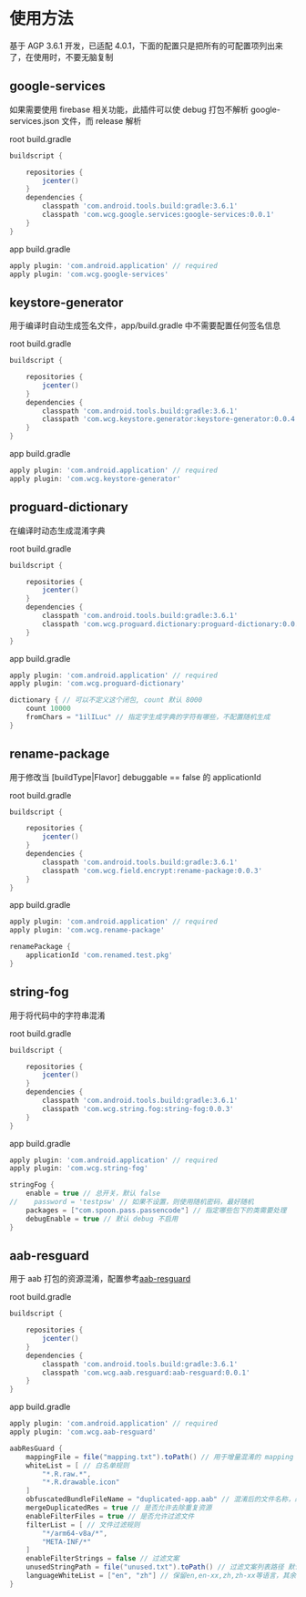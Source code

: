 # 使用方法

基于 AGP 3.6.1 开发，已适配 4.0.1，下面的配置只是把所有的可配置项列出来了，在使用时，不要无脑复制

## google-services

如果需要使用 firebase 相关功能，此插件可以使 debug 打包不解析 google-services.json 文件，而 release 解析

root build.gradle

```groovy
buildscript {

    repositories {
        jcenter()
    }
    dependencies {
        classpath 'com.android.tools.build:gradle:3.6.1'
        classpath 'com.wcg.google.services:google-services:0.0.1'
    }
}
```
app build.gradle

```groovy
apply plugin: 'com.android.application' // required
apply plugin: 'com.wcg.google-services'
```

## keystore-generator

用于编译时自动生成签名文件，app/build.gradle 中不需要配置任何签名信息

root build.gradle

```groovy
buildscript {

    repositories {
        jcenter()
    }
    dependencies {
        classpath 'com.android.tools.build:gradle:3.6.1'
        classpath 'com.wcg.keystore.generator:keystore-generator:0.0.4'
    }
}
```
app build.gradle

```groovy
apply plugin: 'com.android.application' // required
apply plugin: 'com.wcg.keystore-generator'
```

## proguard-dictionary

在编译时动态生成混淆字典

root build.gradle

```groovy
buildscript {

    repositories {
        jcenter()
    }
    dependencies {
        classpath 'com.android.tools.build:gradle:3.6.1'
        classpath 'com.wcg.proguard.dictionary:proguard-dictionary:0.0.3'
    }
}
```
app build.gradle

```groovy
apply plugin: 'com.android.application' // required
apply plugin: 'com.wcg.proguard-dictionary'

dictionary { // 可以不定义这个闭包, count 默认 8000
    count 10000
    fromChars = "1ilILuc" // 指定字生成字典的字符有哪些，不配置随机生成
}
```

## rename-package

用于修改当 [buildType|Flavor] debuggable == false 的 applicationId

root build.gradle

```groovy
buildscript {

    repositories {
        jcenter()
    }
    dependencies {
        classpath 'com.android.tools.build:gradle:3.6.1'
        classpath 'com.wcg.field.encrypt:rename-package:0.0.3'
    }
}
```
app build.gradle

```groovy
apply plugin: 'com.android.application' // required
apply plugin: 'com.wcg.rename-package'

renamePackage {
    applicationId 'com.renamed.test.pkg'
}
```

## string-fog

用于将代码中的字符串混淆

root build.gradle

```groovy
buildscript {

    repositories {
        jcenter()
    }
    dependencies {
        classpath 'com.android.tools.build:gradle:3.6.1'
        classpath 'com.wcg.string.fog:string-fog:0.0.3'
    }
}
```
app build.gradle

```groovy
apply plugin: 'com.android.application' // required
apply plugin: 'com.wcg.string-fog'

stringFog {
    enable = true // 总开关，默认 false
//    password = 'testpsw' // 如果不设置，则使用随机密码，最好随机
    packages = ["com.spoon.pass.passencode"] // 指定哪些包下的类需要处理
    debugEnable = true // 默认 debug 不启用
}
```

## aab-resguard

用于 aab 打包的资源混淆，配置参考[aab-resguard](https://github.com/bytedance/AabResGuard/blob/develop/wiki/zh-cn/README.md)

root build.gradle

```groovy
buildscript {

    repositories {
        jcenter()
    }
    dependencies {
        classpath 'com.android.tools.build:gradle:3.6.1'
        classpath 'com.wcg.aab.resguard:aab-resguard:0.0.1'
    }
}
```
app build.gradle

```groovy
apply plugin: 'com.android.application' // required
apply plugin: 'com.wcg.aab-resguard'

aabResGuard {
    mappingFile = file("mapping.txt").toPath() // 用于增量混淆的 mapping 文件
    whiteList = [ // 白名单规则
        "*.R.raw.*",
        "*.R.drawable.icon"
    ]
    obfuscatedBundleFileName = "duplicated-app.aab" // 混淆后的文件名称，必须以 `.aab` 结尾
    mergeDuplicatedRes = true // 是否允许去除重复资源
    enableFilterFiles = true // 是否允许过滤文件
    filterList = [ // 文件过滤规则
        "*/arm64-v8a/*",
        "META-INF/*"
    ]
    enableFilterStrings = false // 过滤文案
    unusedStringPath = file("unused.txt").toPath() // 过滤文案列表路径 默认在mapping同目录查找
    languageWhiteList = ["en", "zh"] // 保留en,en-xx,zh,zh-xx等语言，其余均删除
}
```

